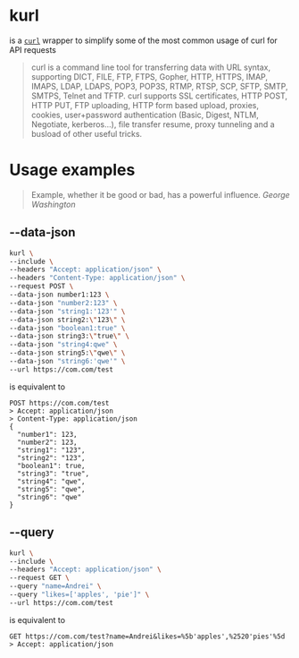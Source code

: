 # kurl

is a [`curl`](http://curl.haxx.se/) wrapper to simplify some of the most common usage of curl for API requests

> curl is a command line tool for transferring data with URL syntax, supporting DICT, FILE, FTP, FTPS, Gopher, HTTP, HTTPS, IMAP, IMAPS, LDAP, LDAPS, POP3, POP3S, RTMP, RTSP, SCP, SFTP, SMTP, SMTPS, Telnet and TFTP. curl supports SSL certificates, HTTP POST, HTTP PUT, FTP uploading, HTTP form based upload, proxies, cookies, user+password authentication (Basic, Digest, NTLM, Negotiate, kerberos...), file transfer resume, proxy tunneling and a busload of other useful tricks.

# Usage examples

> Example, whether it be good or bad, has a powerful influence. *George Washington*


## --data-json
```bash
kurl \
--include \
--headers "Accept: application/json" \
--headers "Content-Type: application/json" \
--request POST \
--data-json number1:123 \
--data-json "number2:123" \
--data-json "string1:'123'" \
--data-json string2:\"123\" \
--data-json "boolean1:true" \
--data-json string3:\"true\" \
--data-json "string4:qwe" \
--data-json string5:\"qwe\" \
--data-json "string6:'qwe'" \
--url https://com.com/test
```

is equivalent to

```apiary
POST https://com.com/test
> Accept: application/json
> Content-Type: application/json
{
  "number1": 123,
  "number2": 123,
  "string1": "123",
  "string2": "123",
  "boolean1": true,
  "string3": "true",
  "string4": "qwe",
  "string5": "qwe",
  "string6": "qwe"
}
```


## --query

```bash
kurl \
--include \
--headers "Accept: application/json" \
--request GET \
--query "name=Andrei" \
--query "likes=['apples', 'pie']" \
--url https://com.com/test
```

is equivalent to

```apiary
GET https://com.com/test?name=Andrei&likes=%5b'apples',%2520'pies'%5d
> Accept: application/json
```
